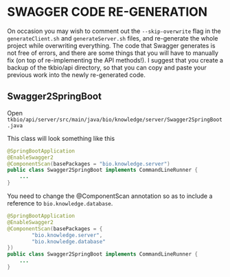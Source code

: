 # SWAGGER CODE RE-GENERATION #

On occasion you may wish to comment out the `--skip-overwrite` flag in the `generateClient.sh` and `generateServer.sh` files, and re-generate the whole project while overwriting everything. The code that Swagger generates is not free of errors, and there are some things that you will have to manually fix (on top of re-implementing the API methods!). I suggest that you create a backup of the tkbio/api directory, so that you can copy and paste your previous work into the newly re-generated code.

## Swagger2SpringBoot ##

Open `tkbio/api/server/src/main/java/bio/knowledge/server/Swagger2SpringBoot.java`

This class will look something like this

```java
@SpringBootApplication
@EnableSwagger2
@ComponentScan(basePackages = "bio.knowledge.server")
public class Swagger2SpringBoot implements CommandLineRunner {
	...
}
```

You need to change the @ComponentScan annotation so as to include a reference to `bio.knowledge.database`.

```java
@SpringBootApplication
@EnableSwagger2
@ComponentScan(basePackages = {
		"bio.knowledge.server",
		"bio.knowledge.database"
})
public class Swagger2SpringBoot implements CommandLineRunner {
	...
}
```
